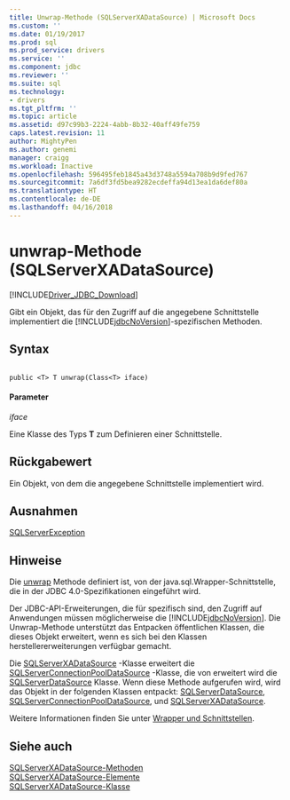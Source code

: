 ```yaml
---
title: Unwrap-Methode (SQLServerXADataSource) | Microsoft Docs
ms.custom: ''
ms.date: 01/19/2017
ms.prod: sql
ms.prod_service: drivers
ms.service: ''
ms.component: jdbc
ms.reviewer: ''
ms.suite: sql
ms.technology:
- drivers
ms.tgt_pltfrm: ''
ms.topic: article
ms.assetid: d97c99b3-2224-4abb-8b32-40aff49fe759
caps.latest.revision: 11
author: MightyPen
ms.author: genemi
manager: craigg
ms.workload: Inactive
ms.openlocfilehash: 596495feb1845a43d3748a5594a708b9d9fed767
ms.sourcegitcommit: 7a6df3fd5bea9282ecdeffa94d13ea1da6def80a
ms.translationtype: HT
ms.contentlocale: de-DE
ms.lasthandoff: 04/16/2018
---
```

# <a name="unwrap-method-sqlserverxadatasource"></a>unwrap-Methode (SQLServerXADataSource)
[!INCLUDE[Driver_JDBC_Download](../../../includes/driver_jdbc_download.md)]

  Gibt ein Objekt, das für den Zugriff auf die angegebene Schnittstelle implementiert die [!INCLUDE[jdbcNoVersion](../../../includes/jdbcnoversion_md.md)]-spezifischen Methoden.  
  
## <a name="syntax"></a>Syntax  
  
```  
  
public <T> T unwrap(Class<T> iface)  
```  
  
#### <a name="parameters"></a>Parameter  
 *iface*  
  
 Eine Klasse des Typs **T** zum Definieren einer Schnittstelle.  
  
## <a name="return-value"></a>Rückgabewert  
 Ein Objekt, von dem die angegebene Schnittstelle implementiert wird.  
  
## <a name="exceptions"></a>Ausnahmen  
 [SQLServerException](../../../connect/jdbc/reference/sqlserverexception-class.md)  
  
## <a name="remarks"></a>Hinweise  
 Die [unwrap](../../../connect/jdbc/reference/unwrap-method-sqlserverxadatasource.md) Methode definiert ist, von der java.sql.Wrapper-Schnittstelle, die in der JDBC 4.0-Spezifikationen eingeführt wird.  
  
 Der JDBC-API-Erweiterungen, die für spezifisch sind, den Zugriff auf Anwendungen müssen möglicherweise die [!INCLUDE[jdbcNoVersion](../../../includes/jdbcnoversion_md.md)]. Die Unwrap-Methode unterstützt das Entpacken öffentlichen Klassen, die dieses Objekt erweitert, wenn es sich bei den Klassen herstellererweiterungen verfügbar gemacht.  
  
 Die [SQLServerXADataSource](../../../connect/jdbc/reference/sqlserverxadatasource-class.md) -Klasse erweitert die [SQLServerConnectionPoolDataSource](../../../connect/jdbc/reference/sqlserverconnectionpooldatasource-class.md) -Klasse, die von erweitert wird die [SQLServerDataSource](../../../connect/jdbc/reference/sqlserverdatasource-class.md) Klasse. Wenn diese Methode aufgerufen wird, wird das Objekt in der folgenden Klassen entpackt: [SQLServerDataSource](../../../connect/jdbc/reference/sqlserverdatasource-class.md), [SQLServerConnectionPoolDataSource](../../../connect/jdbc/reference/sqlserverconnectionpooldatasource-class.md), und [SQLServerXADataSource](../../../connect/jdbc/reference/sqlserverxadatasource-class.md).  
  
 Weitere Informationen finden Sie unter [Wrapper und Schnittstellen](../../../connect/jdbc/wrappers-and-interfaces.md).  
  
## <a name="see-also"></a>Siehe auch  
 [SQLServerXADataSource-Methoden](../../../connect/jdbc/reference/sqlserverxadatasource-methods.md)   
 [SQLServerXADataSource-Elemente](../../../connect/jdbc/reference/sqlserverxadatasource-members.md)   
 [SQLServerXADataSource-Klasse](../../../connect/jdbc/reference/sqlserverxadatasource-class.md)  
  
  
